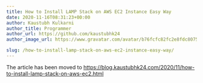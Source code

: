 ```yaml
---
title: How to Install LAMP Stack on AWS EC2 Instance Easy Way
date: 2020-11-16T08:31:23+00:00
author: Kaustubh Kulkarni
author_title: Programmer
author_url: https://github.com/kaustubhk24
author_image_url: https://www.gravatar.com/avatar/b76fcfc82fc2e8fdc8075636f1735f61?s=200

slug: /how-to-install-lamp-stack-on-aws-ec2-instance-easy-way/
---
```

The article has been moved to https://blog.kaustubhk24.com/2020/11/how-to-install-lamp-stack-on-aws-ec2.html